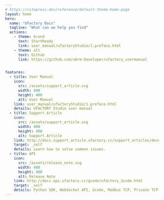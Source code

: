 ```yaml
---
# https://vitepress.dev/reference/default-theme-home-page
layout: home
hero:
  name: "UFactory Docs"
  tagline: "What can we help you find"
  actions:
    - theme: brand
      text: StartReady
      link: user_manual/ufactoryStudio/1.preface.html
    - theme: alt
      text: Github
      link: https://github.com/xArm-Developer/ufactory_usermanual


features:
  - title: User Manual
    icon: 
      src: /assets/support_article.svg
      width: 400
      height: 400
      alt: User Manual
    link: user_manual/ufactoryStudio/1.preface.html
    details: UFACTORY Studio user manual
  - title: Support Article
    icon: 
      src: /assets/support_article.svg
      width: 400
      height: 400
      alt: Support Article
    link: http://docs.support_article.ufactory.cc/support_articles/developer/collision-detection-in-ufactory-robotic-arms-current-and-dynamic-model-based-feature.html
    target: _self
    details: Learn how to solve common issues.
  - title: API
    icon: 
      src: /assets/release_note.svg
      width: 400
      height: 400
      alt: Release Note
    link: http://docs.api.ufactory.cc/gcode/ufactory_Gcode.html
    target: _self
    details: Python SDK, WebSocket API, Gcode, Modbus TCP, Private TCP, Release Note
---
```


